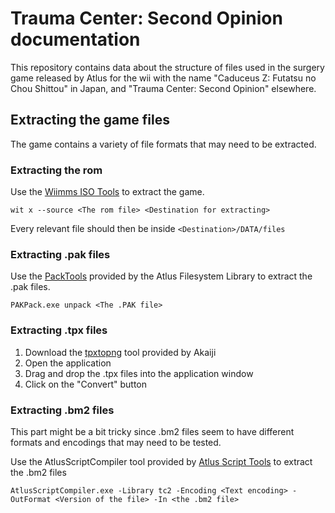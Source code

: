 # Trauma Center: Second Opinion documentation

This repository contains data about the structure of files used in the surgery game released by Atlus for the wii with the name "Caduceus Z: Futatsu no Chou Shittou" in Japan, and "Trauma Center: Second Opinion" elsewhere.

## Extracting the game files

The game contains a variety of file formats that may need to be extracted.

### Extracting the rom

Use the [Wiimms ISO Tools](https://wit.wiimm.de/download.html) to extract the game.

`wit x --source <The rom file> <Destination for extracting>`

Every relevant file should then be inside `<Destination>/DATA/files`

### Extracting .pak files

Use the [PackTools](https://github.com/tge-was-taken/AtlusFileSystemLibrary/releases) provided by the Atlus Filesystem Library to extract the .pak files.

`PAKPack.exe unpack <The .PAK file>`

### Extracting .tpx files

1. Download the [tpxtopng](https://archive.vg-resource.com/thread-36020-post-655483.html#pid655483) tool provided by Akaiji
2. Open the application
3. Drag and drop the .tpx files into the application window
4. Click on the "Convert" button

### Extracting .bm2 files

This part might be a bit tricky since .bm2 files seem to have different formats and encodings that may need to be tested.

Use the AtlusScriptCompiler tool provided by [Atlus Script Tools](https://github.com/tge-was-taken/Atlus-Script-Tools/releases) to extract the .bm2 files

`AtlusScriptCompiler.exe -Library tc2 -Encoding <Text encoding> -OutFormat <Version of the file> -In <the .bm2 file>`